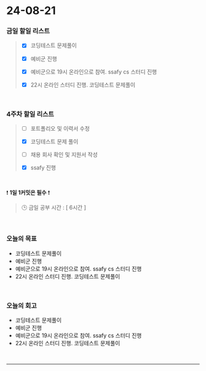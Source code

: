 # 24-08-21
### 금일 할일 리스트
> - [x]  코딩테스트 문제풀이
>
> - [x]  예비군 진행
>
> - [x]  예비군으로 19시 온라인으로 참여. ssafy cs 스터디 진행
>
> - [x]  22시 온라인 스터디 진행. 코딩테스트 문제풀이

<br/>

### 4주차 할일 리스트  
> - [ ]  포트폴리오 및 이력서 수정
>
> - [x]  코딩테스트 문제 풀이
>
> - [ ]  채용 회사 확인 및 지원서 작성
>
> - [x]  ssafy 진행

<br/>

❗ **1일 1커밋은 필수** ❗
> 🕒 금일 공부 시간 : [ 6시간 ]

<br/>

### 오늘의 목표
- 코딩테스트 문제풀이
- 예비군 진행
- 예비군으로 19시 온라인으로 참여. ssafy cs 스터디 진행
- 22시 온라인 스터디 진행. 코딩테스트 문제풀이

<br>

### 오늘의 회고
- 코딩테스트 문제풀이
- 예비군 진행
- 예비군으로 19시 온라인으로 참여. ssafy cs 스터디 진행
- 22시 온라인 스터디 진행. 코딩테스트 문제풀이



<br/>

------------  
